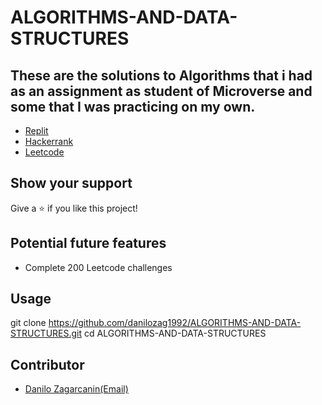 # ALGORITHMS-AND-DATA-STRUCTURES
## These are the solutions to Algorithms that i had as an assignment as student of Microverse and some that I was practicing on my own.
* [Replit](https://repl.it/)
* [Hackerrank](https://www.hackerrank.com/)
* [Leetcode](https://leetcode.com/)

## Show your support

Give a ⭐️ if you like this project!

## Potential future features 
*  Complete 200 Leetcode challenges

## Usage 
git clone https://github.com/danilozag1992/ALGORITHMS-AND-DATA-STRUCTURES.git
cd ALGORITHMS-AND-DATA-STRUCTURES

## Contributor 
* [Danilo Zagarcanin](https://github.com/danilozag1992)[(Email)](mailto:danilozagarcanin@gmail.com)
